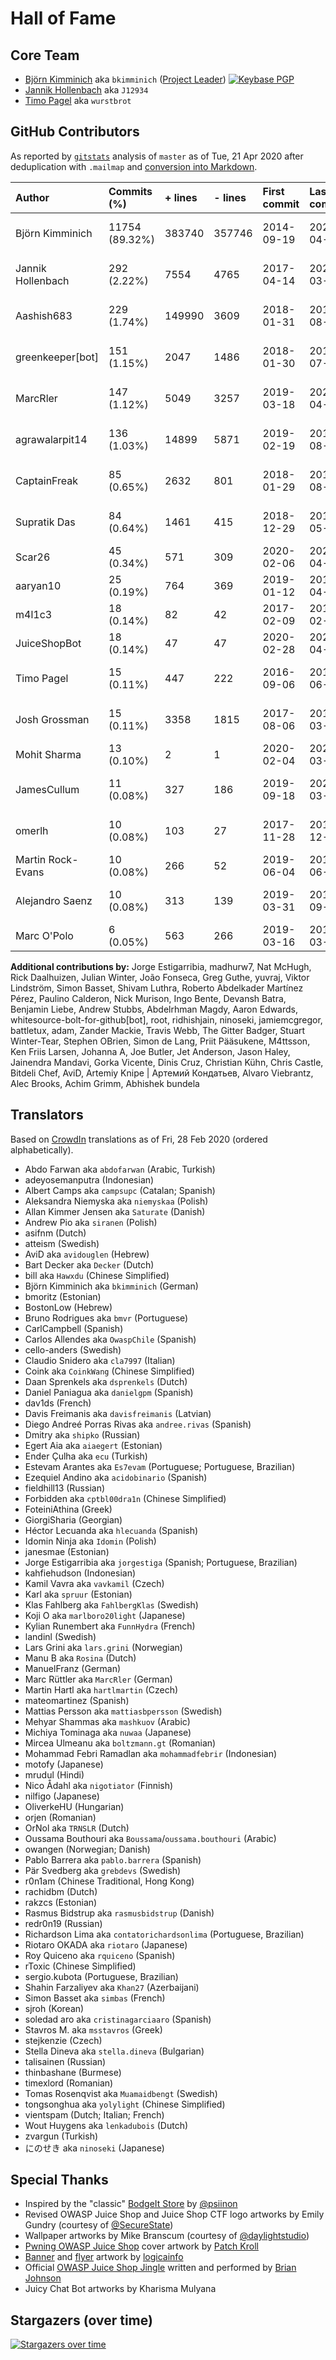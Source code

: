 # Hall of Fame

## Core Team

- [Björn Kimminich](https://github.com/bkimminich) aka `bkimminich`
  ([Project Leader](https://www.owasp.org/index.php/Projects/Project_Leader_Responsibilities))
  [![Keybase PGP](https://img.shields.io/keybase/pgp/bkimminich)](https://keybase.io/bkimminich)
- [Jannik Hollenbach](https://github.com/J12934) aka `J12934`
- [Timo Pagel](https://github.com/wurstbrot) aka `wurstbrot`

## GitHub Contributors

As reported by [`gitstats`](http://gitstats.sourceforge.net/) analysis
of `master` as of Tue, 21 Apr 2020 after deduplication with `.mailmap`
and
[conversion into Markdown](https://jmalarcon.github.io/markdowntables/).

| Author            | Commits (%)    | + lines | - lines | First commit | Last commit | Age                 | Active days | # by commits |
|:------------------|:---------------|:--------|:--------|:-------------|:------------|:--------------------|:------------|:-------------|
| Björn Kimminich   | 11754 (89.32%) | 383740  | 357746  | 2014-09-19   | 2020-04-21  | 2041 days, 0:45:48  | 1097        | 1            |
| Jannik Hollenbach | 292 (2.22%)    | 7554    | 4765    | 2017-04-14   | 2020-03-27  | 1078 days, 8:26:25  | 85          | 2            |
| Aashish683        | 229 (1.74%)    | 149990  | 3609    | 2018-01-31   | 2018-08-04  | 184 days, 15:12:04  | 65          | 3            |
| greenkeeper\[bot\]  | 151 (1.15%)    | 2047    | 1486    | 2018-01-30   | 2019-07-06  | 521 days, 16:54:22  | 109         | 4            |
| MarcRler          | 147 (1.12%)    | 5049    | 3257    | 2019-03-18   | 2020-04-08  | 386 days, 13:04:25  | 52          | 5            |
| agrawalarpit14    | 136 (1.03%)    | 14899   | 5871    | 2019-02-19   | 2019-08-16  | 178 days, 4:13:54   | 62          | 6            |
| CaptainFreak      | 85 (0.65%)     | 2632    | 801     | 2018-01-29   | 2018-08-09  | 192 days, 11:01:12  | 45          | 7            |
| Supratik Das      | 84 (0.64%)     | 1461    | 415     | 2018-12-29   | 2019-05-06  | 127 days, 13:24:18  | 21          | 8            |
| Scar26            | 45 (0.34%)     | 571     | 309     | 2020-02-06   | 2020-04-19  | 72 days, 13:40:02   | 22          | 9            |
| aaryan10          | 25 (0.19%)     | 764     | 369     | 2019-01-12   | 2019-04-19  | 96 days, 11:34:16   | 12          | 10           |
| m4l1c3            | 18 (0.14%)     | 82      | 42      | 2017-02-09   | 2017-02-13  | 4 days, 19:08:33    | 2           | 11           |
| JuiceShopBot      | 18 (0.14%)     | 47      | 47      | 2020-02-28   | 2020-04-08  | 39 days, 8:04:55    | 13          | 12           |
| Timo Pagel        | 15 (0.11%)     | 447     | 222     | 2016-09-06   | 2019-06-29  | 1025 days, 11:26:33 | 9           | 13           |
| Josh Grossman     | 15 (0.11%)     | 3358    | 1815    | 2017-08-06   | 2018-03-18  | 224 days, 8:30:24   | 4           | 14           |
| Mohit Sharma      | 13 (0.10%)     | 2       | 1       | 2020-02-04   | 2020-03-19  | 43 days, 13:31:51   | 13          | 15           |
| JamesCullum       | 11 (0.08%)     | 327     | 186     | 2019-09-18   | 2020-03-26  | 190 days, 10:32:23  | 6           | 16           |
| omerlh            | 10 (0.08%)     | 103     | 27      | 2017-11-28   | 2018-12-23  | 389 days, 16:27:55  | 6           | 17           |
| Martin Rock-Evans | 10 (0.08%)     | 266     | 52      | 2019-06-04   | 2019-06-06  | 2 days, 8:23:06     | 3           | 18           |
| Alejandro Saenz   | 10 (0.08%)     | 313     | 139     | 2019-03-31   | 2019-09-22  | 175 days, 7:38:26   | 3           | 19           |
| Marc O'Polo       | 6 (0.05%)      | 563     | 266     | 2019-03-16   | 2019-03-17  | 1 day, 23:36:28     | 2           | 20           |

**Additional contributions by:** Jorge Estigarribia, madhurw7, Nat
McHugh, Rick Daalhuizen, Julian Winter, João Fonseca, Greg Guthe,
yuvraj, Viktor Lindström, Simon Basset, Shivam Luthra, Roberto
Abdelkader Martínez Pérez, Paulino Calderon, Nick Murison, Ingo Bente,
Devansh Batra, Benjamin Liebe, Andrew Stubbs, Abdelrhman Magdy, Aaron
Edwards, whitesource-bolt-for-github\[bot\], root, ridhishjain, ninoseki,
jamiemcgregor, battletux, adam, Zander Mackie, Travis Webb, The Gitter
Badger, Stuart Winter-Tear, Stephen OBrien, Simon de Lang, Priit
Pääsukene, M4ttsson, Ken Friis Larsen, Johanna A, Joe Butler, Jet
Anderson, Jason Haley, Jainendra Mandavi, Gorka Vicente, Dinis Cruz,
Christian Kühn, Chris Castle, Bitdeli Chef, AviD, Artemiy Knipe |
Артемий Кондатьев, Alvaro Viebrantz, Alec Brooks, Achim Grimm, Abhishek
bundela

## Translators

Based on [CrowdIn](https://crowdin.com/project/owasp-juice-shop)
translations as of Fri, 28 Feb 2020 (ordered alphabetically).

- Abdo Farwan aka `abdofarwan` (Arabic, Turkish)
- adeyosemanputra (Indonesian)
- Albert Camps aka `campsupc` (Catalan; Spanish)
- Aleksandra Niemyska aka `niemyskaa` (Polish)
- Allan Kimmer Jensen aka `Saturate` (Danish)
- Andrew Pio aka `siranen` (Polish)
- asifnm (Dutch)
- atteism (Swedish)
- AviD aka `avidouglen` (Hebrew)
- Bart Decker aka `Decker` (Dutch)
- bill aka `Hawxdu` (Chinese Simplified)
- Björn Kimminich aka `bkimminich` (German)
- bmoritz (Estonian)
- BostonLow (Hebrew)
- Bruno Rodrigues aka `bmvr` (Portuguese)
- CarlCampbell (Spanish)
- Carlos Allendes aka `OwaspChile` (Spanish)
- cello-anders (Swedish)
- Claudio Snidero aka `cla7997` (Italian)
- Coink aka `CoinkWang` (Chinese Simplified)
- Daan Sprenkels aka `dsprenkels` (Dutch)
- Daniel Paniagua aka `danielgpm` (Spanish)
- dav1ds (French)
- Davis Freimanis aka `davisfreimanis` (Latvian)
- Diego Andreé Porras Rivas aka `andree.rivas` (Spanish)
- Dmitry aka `shipko` (Russian)
- Egert Aia aka `aiaegert` (Estonian)
- Ender Çulha aka `ecu` (Turkish)
- Estevam Arantes aka `Es7evam` (Portuguese; Portuguese, Brazilian)
- Ezequiel Andino aka `acidobinario` (Spanish)
- fieldhill13 (Russian)
- Forbidden aka `cptbl00dra1n` (Chinese Simplified)
- FoteiniAthina (Greek)
- GiorgiSharia (Georgian)
- Héctor Lecuanda aka `hlecuanda` (Spanish)
- Idomin Ninja aka `Idomin` (Polish)
- janesmae (Estonian)
- Jorge Estigarribia aka `jorgestiga` (Spanish; Portuguese, Brazilian)
- kahfiehudson (Indonesian)
- Kamil Vavra aka `vavkamil` (Czech)
- Karl aka `spruur` (Estonian)
- Klas Fahlberg aka `FahlbergKlas` (Swedish)
- Koji O aka `marlboro20light` (Japanese)
- Kylian Runembert aka `FunnHydra` (French)
- landinl (Swedish)
- Lars Grini aka `lars.grini` (Norwegian)
- Manu B aka `Rosina` (Dutch)
- ManuelFranz (German)
- Marc Rüttler aka `MarcRler` (German)
- Martin Hartl aka `hartlmartin` (Czech)
- mateomartinez (Spanish)
- Mattias Persson aka `mattiasbpersson` (Swedish)
- Mehyar Shammas aka `mashkuov` (Arabic)
- Michiya Tominaga aka `nuwaa` (Japanese)
- Mircea Ulmeanu aka `boltzmann.gt` (Romanian)
- Mohammad Febri Ramadlan aka `mohammadfebrir` (Indonesian)
- motofy (Japanese)
- mrudul (Hindi)
- Nico Ådahl aka `nigotiator` (Finnish)
- nilfigo (Japanese)
- OliverkeHU (Hungarian)
- orjen (Romanian)
- OrNol aka `TRNSLR` (Dutch)
- Oussama Bouthouri aka `Boussama`/`oussama.bouthouri` (Arabic)
- owangen (Norwegian; Danish)
- Pablo Barrera aka `pablo.barrera` (Spanish)
- Pär Svedberg aka `grebdevs` (Swedish)
- r0n1am (Chinese Traditional, Hong Kong)
- rachidbm (Dutch)
- rakzcs (Estonian)
- Rasmus Bidstrup aka `rasmusbidstrup` (Danish)
- redr0n19 (Russian)
- Richardson Lima aka `contatorichardsonlima` (Portuguese, Brazilian)
- Riotaro OKADA aka `riotaro` (Japanese)
- Roy Quiceno aka `rquiceno` (Spanish)
- rToxic (Chinese Simplified)
- sergio.kubota (Portuguese, Brazilian)
- Shahin Farzaliyev aka `Khan27` (Azerbaijani)
- Simon Basset aka `simbas` (French)
- sjroh (Korean)
- soledad aro aka `cristinagarciaaro` (Spanish)
- Stavros M. aka `msstavros` (Greek)
- stejkenzie (Czech)
- Stella Dineva aka `stella.dineva` (Bulgarian)
- talisainen (Russian)
- thinbashane (Burmese)
- timexlord (Romanian)
- Tomas Rosenqvist aka `Muamaidbengt` (Swedish)
- tongsonghua aka `yolylight` (Chinese Simplified)
- vientspam (Dutch; Italian; French)
- Wout Huygens aka `lenkadubois` (Dutch)
- zvargun (Turkish)
- にのせき aka `ninoseki` (Japanese)

## Special Thanks

* Inspired by the "classic"
  [BodgeIt Store](https://github.com/psiinon/bodgeit) by
  [@psiinon](https://github.com/psiinon)
* Revised OWASP Juice Shop and Juice Shop CTF logo artworks by Emily
  Gundry (courtesy of [@SecureState](https://github.com/SecureState))
* Wallpaper artworks by Mike Branscum (courtesy of
  [@daylightstudio](https://github.com/daylightstudio))
* [Pwning OWASP Juice Shop](https://leanpub.com/juice-shop) cover
  artwork by [Patch Kroll](https://99designs.de/profiles/3099878)
* [Banner](https://github.com/OWASP/owasp-swag/tree/master/projects/juice-shop/banners)
  and
  [flyer](https://github.com/OWASP/owasp-swag/tree/master/projects/juice-shop/flyers)
  artwork by [logicainfo](https://99designs.de/profiles/logicainfo)
* Official
  [OWASP Juice Shop Jingle](https://soundcloud.com/braimee/owasp-juice-shop-jingle)
  written and performed by [Brian Johnson](https://github.com/braimee)
* Juicy Chat Bot artworks by Kharisma Mulyana

## Stargazers (over time)

[![Stargazers over time](https://starchart.cc/bkimminich/juice-shop.svg)](https://starchart.cc/bkimminich/juice-shop)
